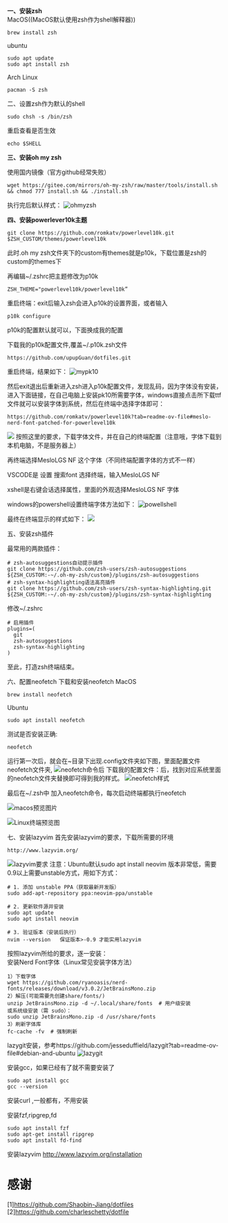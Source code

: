 **一、安装zsh**  
MacOS((MacOS默认使用zsh作为shell解释器))
```shell
brew install zsh
```

ubuntu

```shell
sudo apt update
sudo apt install zsh
```

Arch Linux

```shell
pacman -S zsh
```

二、设置zsh作为默认的shell

```shell
sudo chsh -s /bin/zsh
```

重启查看是否生效

```shell
echo $SHELL
```

**三、安装oh my zsh**

使用国内镜像（官方github经常失败）

```shell
wget https://gitee.com/mirrors/oh-my-zsh/raw/master/tools/install.sh && chmod 777 install.sh && ./install.sh
```
执行完后默认样式：
![ohmyzsh](./assets/ohmyzsh.png)

**四、安装powerlever10k主题**

```shell
git clone https://github.com/romkatv/powerlevel10k.git $ZSH_CUSTOM/themes/powerlevel10k
```

此时.oh my zsh文件夹下的custom有themes就是p10k，下载位置是zsh的custom的themes下

再编辑~/.zshrc把主题修改为p10k

```shell
ZSH_THEME="powerlevel10k/powerlevel10k”
```

重启终端：exit后输入zsh会进入p10k的设置界面，或者输入

```shell
p10k configure
```
p10k的配置默认就可以，下面换成我的配置

下载我的p10k配置文件,覆盖~/.p10k.zsh文件

```shell
https://github.com/upupGuan/dotfiles.git
```
重启终端，结果如下：
![mypk10](./assets/mypk10.png)

然后exit退出后重新进入zsh进入p10k配置文件，发现乱码，因为字体没有安装，进入下面链接，在自己电脑上安装pk10所需要字体，windows直接点击所下载ttf文件就可以安装字体到系统，然后在终端中选择字体即可：

```
https://github.com/romkatv/powerlevel10k?tab=readme-ov-file#meslo-nerd-font-patched-for-powerlevel10k
```
![](./assets/pk10font.png)
按照这里的要求，下载字体文件，并在自己的终端配置（注意哦，字体下载到本机电脑，不是服务器上）  

再终端选择MesloLGS NF 这个字体（不同终端配置字体的方式不一样）

VSCODE是 设置 搜索font 选择终端，输入MesloLGS NF 

xshell是右键会话选择属性，里面的外观选择MesloLGS NF 字体

windows的powershell设置终端字体方法如下：
![powellshell](./assets/powershellfont.png)

最终在终端显示的样式如下：
![](./assets/shellstyle.png)

五、安装zsh插件

最常用的两款插件：

```
# zsh-autosuggestions自动提示插件
git clone https://github.com/zsh-users/zsh-autosuggestions ${ZSH_CUSTOM:-~/.oh-my-zsh/custom}/plugins/zsh-autosuggestions
# zsh-syntax-highlighting语法高亮插件
git clone https://github.com/zsh-users/zsh-syntax-highlighting.git ${ZSH_CUSTOM:-~/.oh-my-zsh/custom}/plugins/zsh-syntax-highlighting
```

修改~/.zshrc

```shell
# 启用插件
plugins=(
  git
  zsh-autosuggestions
  zsh-syntax-highlighting
)
```
至此，打造zsh终端结束。

六、配置neofetch
下载和安装neofetch
MacOS
```
brew install neofetch
```
Ubuntu
```
sudo apt install neofetch
```
测试是否安装正确:
```
neofetch
```
运行第一次后，就会在~目录下出现.config文件夹如下图，里面配置文件neofetch文件夹,
![neofetch命令后](./assets/neofetchafter.png)
下载我的配置文件：后，找到对应系统里面的neofetch文件夹替换即可得到我的样式。
![neofetch样式](./assets/neofetchresult.png)

最后在~/.zsh中 加入neofetch命令，每次启动终端都执行neofetch


![macos预览图片](/macos/preview/macos.png)

![Linux终端预览图](./Linux/preview/linuxshell.png)

七、安装lazyvim
首先安装lazyvim的要求，下载所需要的环境
```
http://www.lazyvim.org/
```
![lazyvim要求](./assets/lazyvimrequirements.png)
注意：Ubuntu默认sudo apt install neovim 版本非常低，需要0.9以上需要unstable方式，用如下方式：
```
# 1. 添加 unstable PPA（获取最新开发版）
sudo add-apt-repository ppa:neovim-ppa/unstable

# 2. 更新软件源并安装
sudo apt update
sudo apt install neovim

# 3. 验证版本（安装后执行）
nvim --version   保证版本>-0.9 才能实用lazyvim
```
按照lazyvim所给的要求，逐一安装：  
安装Nerd Font字体（Linux常见安装字体方法）

```
1）下载字体
wget https://github.com/ryanoasis/nerd-fonts/releases/download/v3.0.2/JetBrainsMono.zip  
2）解压(可能需要先创建share/fonts/)
unzip JetBrainsMono.zip -d ~/.local/share/fonts  # 用户级安装
或系统级安装（需 sudo）：
sudo unzip JetBrainsMono.zip -d /usr/share/fonts
3）刷新字体库
fc-cache -fv  # 强制刷新
```
lazygit安装，参考https://github.com/jesseduffield/lazygit?tab=readme-ov-file#debian-and-ubuntu
![lazygit](./assets/lazygit.png)

安装gcc，如果已经有了就不需要安装了
```
sudo apt install gcc
gcc --version
```

安装curl ,一般都有，不用安装

安装fzf,ripgrep,fd
```
sudo apt install fzf
sudo apt-get install ripgrep
sudo apt install fd-find
```
安装lazyvim
http://www.lazyvim.org/installation

# 感谢
[1]https://github.com/Shaobin-Jiang/dotfiles
[2]https://github.com/charleschetty/dotfile